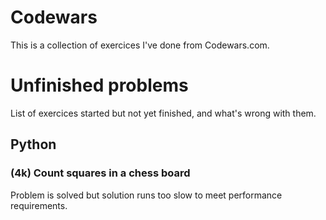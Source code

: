 # Codewars
This is a collection of exercices I've done from Codewars.com.

# Unfinished problems
List of exercices started but not yet finished, and what's wrong with them.

## Python
### (4k) Count squares in a chess board
Problem is solved but solution runs too slow to meet performance requirements.
